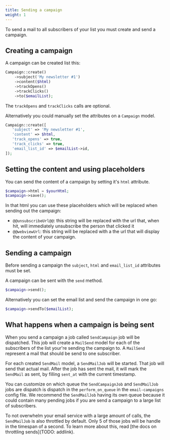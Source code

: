 ```yaml
---
title: Sending a campaign
weight: 1
---
```


To send a mail to all subscribers of your list you must create and send a campaign.

## Creating a campaign

A campaign can be created list this:

```php
Campaign::create()
    ->subject('My newsletter #1') 
    ->content($html)
    ->trackOpens()
    ->trackClicks()
    ->to($emailList);
```

The `trackOpens` and `trackClicks` calls are optional.

Alternatively you could manually set the attributes on a `Campaign` model.

```php
Campaign::create([
   'subject' => 'My newsletter #1',
   'content' => $html,
   'track_opens' => true,
   'track_clicks' => true,
   'email_list_id' => $emailList->id,
]);
```

## Setting the content and using placeholders

You can send the content of a campaign by setting it's `html` attribute.

```php
$campaign->html = $yourHtml;
$campaign->save();
```

In that html you can use these placeholders which will be replaced when sending out the campaign:

- `@@unsubscribeUrl@@`: this string will be replaced with the url that, when hit, will immediately unsubscribe the person that clicked it
- `@@webviewUrl`: this string will be replaced with a the url that will display the content of your campaign.

## Sending a campaign

Before sending a campaign the `subject`, `html` and `email_list_id` attributes must be set.

A campaign can be sent with the  `send` method.

```php
$campaign->send();
```

Alternatively you can set the email list and send the campaign in one go:

```php
$campaign->sendTo($emailList);
```

## What happens when a campaign is being sent

When you send a campaign a job called `SendCampaign` job will be dispatched. This job will create a `MailSend` model for each of the subscribers of the list your're sending the campaign to. A `MailSend` represent a mail that should be send to one subscriber. 

For each created `SendMail` model, a `SendMailJob` will be started. That job will send that actual mail. After the job has sent the mail, it will mark the `SendMail` as sent, by filling `sent_at` with the current timestamp. 
 
 You can customize on which queue the `SendCampaignJob` and `SendMailJob` jobs are dispatch  is dispatch in the `perform_on_queue` in the `email-campaigns` config file. We recommend the `SendMailJob` having its own queue because it could contain many pending jobs if you are send a campaign to a large list of subscribers.
 
 To not overwhelm your email service with a large amount of calls, the `SendMailJob` is also throttled by default. Only 5 of those jobs will be handle in the timespan of a second. To learn more about this, read [the docs on throttling sends](TODO: addlink).

